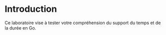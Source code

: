 # Introduction

Ce laboratoire vise à tester votre compréhension du support du temps et de la durée en Go.

